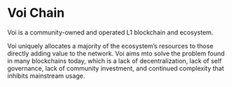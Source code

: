 # Voi Chain

Voi is a community-owned and operated L1 blockchain and ecosystem. 

Voi uniquely allocates a majority of the ecosystem’s resources to those directly adding value to the network. Voi aims mto solve the problem found in many blockchains today, which is a lack of decentralization, lack of self governance, lack of community investment, and continued complexity that inhibits mainstream usage. 